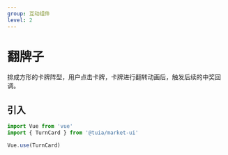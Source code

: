 ```yaml
---
group: 互动组件
level: 2
---
```


# 翻牌子
排成方形的卡牌阵型，用户点击卡牌，卡牌进行翻转动画后，触发后续的中奖回调。

## 引入

```js
import Vue from 'vue'
import { TurnCard } from '@tuia/market-ui'

Vue.use(TurnCard)
```
